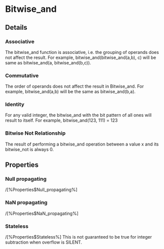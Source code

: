 # Bitwise_and

## Details

### Associative

The bitwise_and function is associative, i.e.
the grouping of operands does not affect the result. For example, 
bitwise_and(bitwise_and(a,b), c) will be same as bitwise_and(a, bitwise_and(b,c)).

### Commutative

The order of operands does not affect the result in Bitwise_and. For example, 
bitwise_and(a,b) will be the same as bitwise_and(b,a).

### Identity

For any valid integer, the bitwise_and with the bit pattern of all ones will result 
to itself. For example, bitwise_and(123, 111) = 123

### Bitwise Not Relationship

The result of performing a bitwise_and operation between a value 
x and its bitwise_not is always 0.

## Properties

### Null propagating

/[%Properties$Null_propagating%]

### NaN propagating

/[%Properties$NaN_propagating%]

### Stateless

/[%Properties$Stateless%] This is not
guaranteed to be true for integer subtraction when overflow is SILENT.
